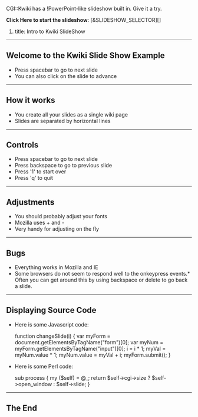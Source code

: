 CGI::Kwiki has a !PowerPoint-like slideshow built in. Give it a try.

**Click Here to start the slideshow**:
[&SLIDESHOW_SELECTOR][]

1. title: Intro to Kwiki SlideShow

---

## Welcome to the Kwiki Slide Show Example

* Press spacebar to go to next slide
* You can also click on the slide to advance

---

## How it works

* You create all your slides as a single wiki page
* Slides are separated by horizontal lines

---

## Controls

* Press spacebar to go to next slide
* Press backspace to go to previous slide
* Press '1' to start over
* Press 'q' to quit

---

## Adjustments

* You should probably adjust your fonts
* Mozilla uses <ctl>+ and <ctl>-
* Very handy for adjusting on the fly

---

## Bugs

* Everything works in Mozilla and IE
* Some browsers do not seem to respond well to the onkeypress events.* Often you can get around this by using backspace or delete to go back a slide.



---

## Displaying Source Code

* Here is some Javascript code:

    function changeSlide(i) {
        var myForm = document.getElementsByTagName("form")[0];
        var myNum = myForm.getElementsByTagName("input")[0];
        i = i * 1;
        myVal = myNum.value * 1;
        myNum.value = myVal + i;
        myForm.submit();
    }

* Here is some Perl code:

    sub process {
        my ($self) = @_;
        return $self->cgi->size ? $self->open_window 
                                : $self->slide;
    }

---

## The End
